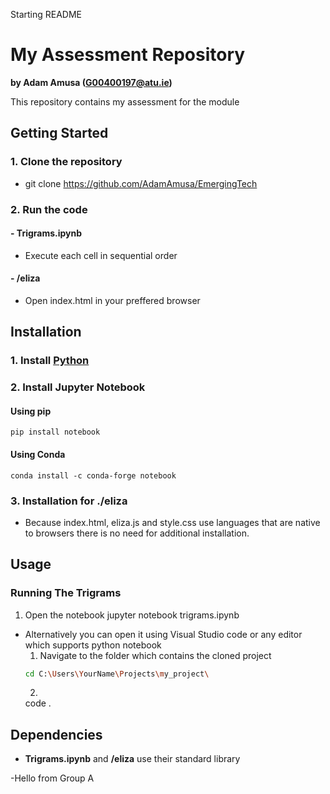 Starting README

# My Assessment Repository

**by Adam Amusa (G00400197@atu.ie)**

This repository contains my assessment for the module

## Getting Started
### 1. Clone the repository
- git clone https://github.com/AdamAmusa/EmergingTech
### 2. Run the code
  #### - Trigrams.ipynb
  - Execute each cell in sequential order
  #### - /eliza
  - Open index.html in your preffered browser

## Installation
### 1. Install [Python](https://www.python.org/downloads/)
### 2. Install Jupyter Notebook
#### Using pip
    pip install notebook
#### Using Conda
    conda install -c conda-forge notebook
### 3. Installation for ./eliza 
   - Because index.html, eliza.js and style.css use languages that are native to browsers there is no need for additional installation.
    
## Usage
### Running The Trigrams
 1. Open the notebook
    jupyter notebook trigrams.ipynb
- Alternatively you can open it using Visual Studio code or any editor which supports python notebook
  1. Navigate to the folder which contains the cloned project
   ```bash
   cd C:\Users\YourName\Projects\my_project\
   ```
  2. 
   code . 
## Dependencies
- **Trigrams.ipynb** and **/eliza** use their standard library


-Hello from Group A
